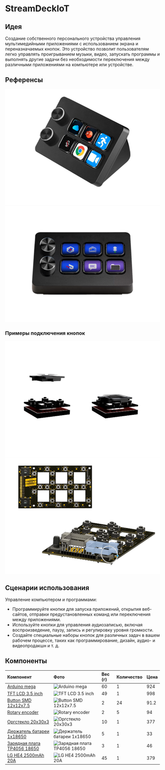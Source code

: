 # StreamDeckIoT

## Идея

Создание собственного персонального устройства управления мультимедийными приложениями с использованием экрана и переназначаемых кнопок. Это устройство позволит пользователям легко управлять проигрыванием музыки, видео, запускать программы и выполнять другие задачи без необходимости переключения между различными приложениями на компьютере или устройстве.

## Референсы

![Reference 1](src/reference_1.png)
![Reference 2](src/reference_2.png)

### Примеры подключения кнопок

![Button](src/button.png)
![Button on plate](src/button_plate.png)


## Сценарии использования

Управление компьютером и программами:

- Программируйте кнопки для запуска приложений, открытия веб-сайтов, отправки предустановленных команд или переключения между приложениями.
- Используйте кнопки для управления аудиозаписью, включая воспроизведение, паузу, запись и регулировку уровня громкости.
- Создайте специальные наборы кнопок для различных задач в вашем рабочем процессе, таких как программирование, дизайн, аудио- и видеопродакшн и т. д.

## Компоненты

|Компонент|Фото|Вес (г)|Количество|Цена|
|:--------|:-----|:---------|:----|:----|
|[Arduino mega](https://www.ozon.ru/product/maketnaya-plata-usb-mega2560-r3-atmega2560-16au-ch340g-dlya-arduino-1379112404/?advert=m8mdhkIFLcFVSFZY4X-IF3PlUKQDQ1stWFNG3NLczbT2ip81ofsfF-GAeSJS1efvSppltn4-uj1xnjODIofRtdyliF9rLsp_wcU8UMtJLyDbzpxWqcHgDtnoNkBysL_5qYgyIryrczxru9vED9IGOlTHauNGZzG1rib5PKBLn1Cyp6tLu0k7yCT5iE25K81Pb7_zihwwI-bGNHD1m_pjgwXPsA75K_yEdF29rUzN9mvv6jhF4VEO70pShO68zkPLZ-W_fHtq9MnCgSCLf2XXDw3XxBLc8MekmsAclPGzG_lvjmiTgQHROnHcHoXvt0VuZlV4dYRLbPhCxanpkxEE9N4XEfyo&avtc=1&avte=2&avts=1708495647&keywords=arduino+mega)|![Arduino mega](https://ir-3.ozone.ru/s3/multimedia-j/wc1000/6696301411.jpg)|60|1|924|
|[TFT LCD 3.5 inch](https://aliexpress.ru/item/32609807497.html?sku_id=59241425161&spm=a2g2w.productlist.search_results.0.fc333231dcNAVK)|![TFT LCD 3.5 inch](https://ae04.alicdn.com/kf/Hd4828929205f4383928272795b27f2f1f.jpg)|49|1|998|
|[Button SMD 12x12x7.5](https://aliexpress.ru/item/32805919291.html?sku_id=64217343860&spm=a2g2w.productlist.search_results.9.5357172732AbdG)|![Button SMD 12x12x7.5](https://ae04.alicdn.com/kf/HTB10RVHLXXXXXbVXXXXq6xXFXXXJ.jpg)|2|24|91.2|
|[Rotary encoder](https://aliexpress.ru/item/4000108830754.html?sku_id=10000000281866241)|![Rotary encoder](https://ae04.alicdn.com/kf/H44e72dc117034fcc97af927190f178d2K.jpg)|2|5|94|
|[Оргстекло 20x30x3](https://www.ozon.ru/product/orgsteklo-prozrachnoe-3-mm-20-30-sm-1-sht-243795869/?asb=gs07l8WkbKoudkLAyRRK6mOL3szi9WorBW%252FpZyopaD4%253D&asb2=ytAGS_PcsKwc7Xx_URf1qW2rqQmuVBrUZiOJDxuakt-MwUEAX5Ow8f9SelF_tuyy1mk_7xP4tdphUHBUX2QyUQ&avtc=1&avte=2&avts=1708496625&keywords=%D0%BE%D1%80%D0%B3%D1%81%D1%82%D0%B5%D0%BA%D0%BB%D0%BE)|![Оргстекло 20x30x3](https://ir.ozone.ru/s3/multimedia-p/wc1000/6060082945.jpg)|10|1|377|
|[Держатель батареи 1x18650](https://aliexpress.ru/item/1005001861065786.html?sku_id=12000017893196366&spm=a2g2w.productlist.search_results.1.52a86e5cZC7TcM)|![Держатель батареи 1x18650](https://ae04.alicdn.com/kf/H21bc2bff8cbf4a8c935b139fd33037e9L.jpg_640x640.jpg)|5|1|33|
|[Зарядная плата TP4056 18650](https://aliexpress.ru/item/1005004418319928.html?sku_id=12000029115296618&spm=a2g2w.productlist.search_results.0.1e704319Xa5ipF)|![Зарядная плата TP4056 18650](https://ae04.alicdn.com/kf/S607f0473423c4b139490be48dc1a080dY.jpg_640x640.jpg)|3|1|46|
|[LG HE4 2500mAh 20A](https://irkutsk.parosigara.shop/catalog/aksessuary/akkumulyatory/lg_he4_2500mah_20a_18650_akkumulyator/)|![LG HE4 2500mAh 20A](https://irkutsk.parosigara.shop/upload/cssinliner_webp/iblock/688/688b23dee73fb908294769f6494eb583.webp)|45|1|379|